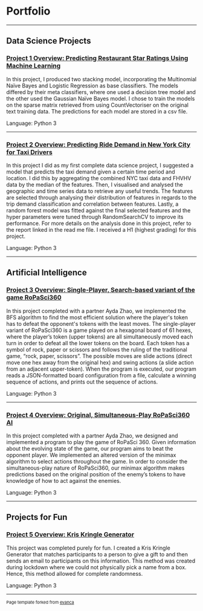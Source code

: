 # Portfolio

---
## Data Science Projects

### [Project 1 Overview: Predicting Restaurant Star Ratings Using Machine Learning](https://github.com/shelrx/shelrx_predictingstarratings)

In this project, I produced two stacking model, incorporating the Multinomial Naïve Bayes and Logistic Regression as base classifiers. The models differed by their meta classifiers, where one used a decision tree model and the other used the Gaussian Naïve Bayes model. I chose to train the models on the sparse matrix retrieved from using CountVectoriser on the original text training data. The predictions for each model are stored in a csv file.

Language: Python 3



---


### [Project 2 Overview: Predicting Ride Demand in New York City for Taxi Drivers](https://github.com/shelanahrahman/Predicting_Taxi_Demand)

In this project I did as my first complete data science project, I suggested a model that predicts the taxi demand given a certain time period and location. I did this by aggregating the combined NYC taxi data and FHVHV data by the median of the features.  Then, I visualised and analysed the geographic and time series data to retrieve any useful trends.  The features are selected through analysing their distribution of features in regards to the trip demand classification and correlation between features.  Lastly, a random forest model was fitted against the final selected features and the hyper parameters were tuned through RandomSearchCV to improve its performance. For more details on the analysis done in this project, refer to the report linked in the read me file. I received a H1 (highest grading) for this project.

Language: Python 3


---
## Artificial Intelligence 

### [Project 3 Overview: Single-Player, Search-based variant of the game RoPaSci360](https://github.com/shelanahrahman/RoPaSci_Project_A)

In this project completed with a partner Ayda Zhao, we implemented the BFS algorithm to find the most efficient solution where the player's token has to defeat the opponent's tokens with the least moves. The single-player variant of RoPaSci360 is a game played on a hexagonal board of 61 hexes, where the player’s token (upper tokens) are all simultaneously moved each turn in order to defeat all the lower tokens on the board. Each token has a symbol of rock, paper or scissors and follows the ruling of the traditional game, “rock, paper, scissors”. The possible moves are slide actions (direct move one hex away from the original hex) and swing actions (a slide action from an adjacent upper-token). When the program is executed, our program reads a JSON-formatted board configuration from a file, calculate a winning sequence of actions, and prints out the sequence of actions.


Language: Python 3



---


### [Project 4 Overview:  Original, Simultaneous-Play RoPaSci360 AI](https://github.com/shelanahrahman/RoPaSci_Project_B)

In this project completed with a partner Ayda Zhao, we designed and implemented a program to play the game of RoPaSci 360. Given information about the evolving state of the game, our program aims to beat the opponent player. We implemented an altered version of the minimax algorithm to select actions throughout the game. In order to consider the simultaneous-play nature of RoPaSci360, our minimax algorithm makes predictions based on the original position of the enemy’s tokens to have knowledge of how to act against the enemies.

Language: Python 3


---
## Projects for Fun

### [Project 5 Overview: Kris Kringle Generator](https://github.com/shelanahrahman/Kris-Kringle-)

This project was completed purely for fun. I created a Kris Kringle Generator that matches participants to a person to give a gift to and then sends an email to participants on this information. This method was created during lockdown where we could not physically pick a name from a box. Hence, this method allowed for complete randomness.

Language: Python 3


---
<p style="font-size:11px">Page template forked from <a href="https://github.com/evanca/quick-portfolio">evanca</a></p>
<!-- Remove above link if you don't want to attibute -->

